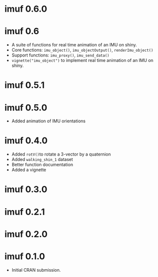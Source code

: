 # imuf 0.6.0

# imuf 0.6
* A suite of functions for real time animation of an IMU on shiny.
* Core functions: `imu_object()`, `imu_objectOutput()`, `renderImu_object()`
* Support functions: `imu_proxy()`, `imu_send_data()`
* `vignette("imu_object")` to implement real time animation of an IMU on shiny.

# imuf 0.5.1

# imuf 0.5.0
* Added animation of IMU orientations

# imuf 0.4.0
* Added `rotV()`to rotate a 3-vector by a quaternion
* Added `walking_shin_1` dataset
* Better function documentation
* Added a vignette

# imuf 0.3.0

# imuf 0.2.1

# imuf 0.2.0

# imuf 0.1.0

* Initial CRAN submission.

